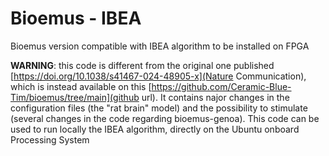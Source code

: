 # Bioemus - IBEA
Bioemus version compatible with IBEA algorithm to be installed on FPGA

**WARNING**: this code is different from the original one published [https://doi.org/10.1038/s41467-024-48905-x](Nature Communication), which is instead available on this [https://github.com/Ceramic-Blue-Tim/bioemus/tree/main](github url). It contains najor changes in the configuration files (the "rat brain" model) and the possibility to stimulate (several changes in the code regarding bioemus-genoa). This code can be used to run locally the IBEA algorithm, directly on the Ubuntu onboard Processing System   
